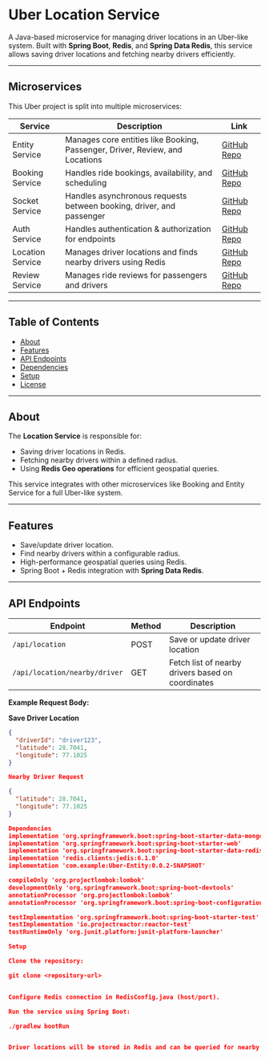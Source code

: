 # Uber Location Service

A Java-based microservice for managing driver locations in an Uber-like system. Built with **Spring Boot**, **Redis**, and **Spring Data Redis**, this service allows saving driver locations and fetching nearby drivers efficiently.

---

## Microservices

This Uber project is split into multiple microservices:

| Service          | Description                                                                 | Link                                                                      |
|------------------|-----------------------------------------------------------------------------|---------------------------------------------------------------------------|
| Entity Service   | Manages core entities like Booking, Passenger, Driver, Review, and Locations | [GitHub Repo](https://github.com/himansh025/Comman-Entity)                |
| Booking Service  | Handles ride bookings, availability, and scheduling                         | [GitHub Repo](https://github.com/himansh025/Booking-Service)              |
| Socket Service   | Handles asynchronous requests between booking, driver, and passenger        | [GitHub Repo](https://github.com/himansh025/Uber-SocketServer.git)        |
| Auth Service     | Handles authentication & authorization for endpoints                        | [GitHub Repo](https://github.com/himansh025/AuthService)                  |
| Location Service | Manages driver locations and finds nearby drivers using Redis               | [GitHub Repo](https://github.com/himansh025/Location-Service)             |
| Review Service   | Manages ride reviews for passengers and drivers                             | [GitHub Repo](https://github.com/himansh025/ReviewServices)               |

---

## Table of Contents

- [About](#about)
- [Features](#features)
- [API Endpoints](#api-endpoints)
- [Dependencies](#dependencies)
- [Setup](#setup)
- [License](#license)

---

## About

The **Location Service** is responsible for:

- Saving driver locations in Redis.
- Fetching nearby drivers within a defined radius.
- Using **Redis Geo operations** for efficient geospatial queries.

This service integrates with other microservices like Booking and Entity Service for a full Uber-like system.

---

## Features

- Save/update driver location.
- Find nearby drivers within a configurable radius.
- High-performance geospatial queries using Redis.
- Spring Boot + Redis integration with **Spring Data Redis**.

---

## API Endpoints

| Endpoint                  | Method | Description                                |
|----------------------------|--------|--------------------------------------------|
| `/api/location`            | POST   | Save or update driver location             |
| `/api/location/nearby/driver` | GET    | Fetch list of nearby drivers based on coordinates |

**Example Request Body:**

**Save Driver Location**
```json
{
  "driverId": "driver123",
  "latitude": 28.7041,
  "longitude": 77.1025
}

Nearby Driver Request

{
  "latitude": 28.7041,
  "longitude": 77.1025
}

Dependencies
implementation 'org.springframework.boot:spring-boot-starter-data-mongodb'
implementation 'org.springframework.boot:spring-boot-starter-web'
implementation 'org.springframework.boot:spring-boot-starter-data-redis'
implementation 'redis.clients:jedis:6.1.0'
implementation 'com.example:Uber-Entity:0.0.2-SNAPSHOT'

compileOnly 'org.projectlombok:lombok'
developmentOnly 'org.springframework.boot:spring-boot-devtools'
annotationProcessor 'org.projectlombok:lombok'
annotationProcessor 'org.springframework.boot:spring-boot-configuration-processor'

testImplementation 'org.springframework.boot:spring-boot-starter-test'
testImplementation 'io.projectreactor:reactor-test'
testRuntimeOnly 'org.junit.platform:junit-platform-launcher'

Setup

Clone the repository:

git clone <repository-url>


Configure Redis connection in RedisConfig.java (host/port).

Run the service using Spring Boot:

./gradlew bootRun


Driver locations will be stored in Redis and can be queried for nearby drivers.


